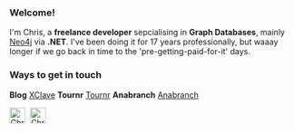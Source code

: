 ### Welcome! 

I'm Chris, a **freelance developer** sepcialising in **Graph Databases**, mainly [Neo4j](https://neo4j.com) via **.NET**. I've been doing it for 17 years professionally, but waaay longer if we go back in time to the 'pre-getting-paid-for-it' days.


### Ways to get in touch

**Blog** [XClave](https://xclave.co.uk)
**Tournr** [Tournr](https://tournr.com)
**Anabranch** [Anabranch](https://anabranch.co.uk)

<a href="https://www.linkedin.com/in/cskardon" target="_blank"><img align="center" src="https://cdn.jsdelivr.net/npm/simple-icons@3.0.1/icons/linkedin.svg" alt="Chris Skardon LinkedIn" height="28" width="28" /></a>&nbsp; <a href="https://twitter.com/cskardon" target="_blank"><img align="center" src="https://cdn.jsdelivr.net/npm/simple-icons@3.0.1/icons/twitter.svg" alt="Chris Skardon Twitter" height="28" width="28" /></a>&nbsp; 



<!--
**cskardon/cskardon** is a ✨ _special_ ✨ repository because its `README.md` (this file) appears on your GitHub profile.

Here are some ideas to get you started:

- 🔭 I’m currently working on ...
- 🌱 I’m currently learning ...
- 👯 I’m looking to collaborate on ...
- 🤔 I’m looking for help with ...
- 💬 Ask me about ...
- 📫 How to reach me: ...
- 😄 Pronouns: ...
- ⚡ Fun fact: ...
-->
